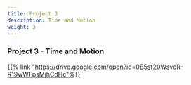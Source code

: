 ```yaml
---
title: Project 3
description: Time and Motion
weight: 3
---
```


### Project 3 - Time and Motion

{{% link "https://drive.google.com/open?id=0B5sf20WsveR-R19wWFpsMjhCdHc"%}}
